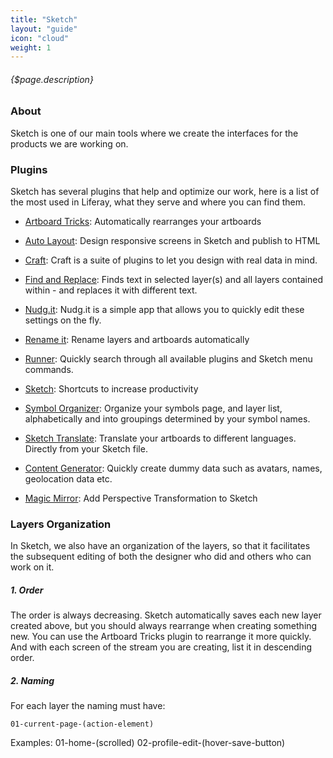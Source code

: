 ```yaml
---
title: "Sketch"
layout: "guide"
icon: "cloud"
weight: 1
---
```


###### {$page.description}

<article id="1">

### About

Sketch is one of our main tools where we create the interfaces for the products we are working on. 


</article>

<article id="2">

### Plugins

Sketch has several plugins that help and optimize our work, here is a list of the most used in Liferay, what they serve and where you can find them.


- [Artboard Tricks](https://github.com/romannurik/Sketch-ArtboardTricks): Automatically rearranges your artboards

- [Auto Layout](https://animaapp.github.io/Auto-Layout/): Design responsive screens in Sketch and publish to HTML

- [Craft](https://www.invisionapp.com/craft): Craft is a suite of plugins to let you design with real data in mind. 

- [Find and Replace](https://github.com/thierryc/Sketch-Find-And-Replace): Finds text in selected layer(s) and all layers contained within - and replaces it with different text. 

- [Nudg.it](https://nudg.it/): Nudg.it is a simple app that allows you to quickly edit these settings on the fly.

- [Rename it](https://github.com/rodi01/RenameIt): Rename layers and artboards automatically

- [Runner](http://sketchrunner.com/): Quickly search through all available plugins and Sketch menu commands.

- [Sketch](https://github.com/getflourish/Sketch-Mate): Shortcuts to increase productivity

- [Symbol Organizer](https://github.com/sonburn/symbol-organizer): Organize your symbols page, and layer list, alphabetically and into groupings determined by your symbol names.

- [Sketch Translate](https://github.com/saranshsolanki/SketchTranslate): Translate your artboards to different languages. Directly from your Sketch file.

- [Content Generator](https://github.com/timuric/Content-generator-sketch-plugin): Quickly create dummy data such as avatars, names, geolocation data etc.

- [Magic Mirror](https://magicsketch.io/mirror/): Add Perspective Transformation to Sketch

</article>

<article id="3">

### Layers Organization

In Sketch, we also have an organization of the layers, so that it facilitates the subsequent editing of both the designer who did and others who can work on it.


##### 1. Order

The order is always decreasing. Sketch automatically saves each new layer created above, but you should always rearrange when creating something new. You can use the Artboard Tricks plugin to rearrange it more quickly. And with each screen of the stream you are creating, list it in descending order.

##### 2. Naming

For each layer the naming must have:

```
01-current-page-(action-element)
```

Examples: 
01-home-(scrolled)
02-profile-edit-(hover-save-button)


</article>









